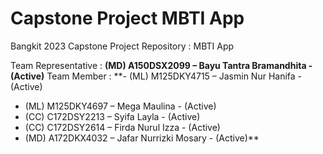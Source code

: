 # Capstone Project MBTI App
Bangkit 2023 Capstone Project Repository : MBTI App

Team Representative : **(MD) A150DSX2099 – Bayu Tantra Bramandhita - (Active)**
Team Member : 
**- (ML) M125DKY4715 – Jasmin Nur Hanifa - (Active)
- (ML) M125DKY4697 – Mega Maulina - (Active)
- (CC) C172DSY2213 – Syifa Layla - (Active)
- (CC) C172DSY2614 – Firda Nurul Izza - (Active)
- (MD) A172DKX4032 – Jafar Nurrizki Mosary - (Active)**
